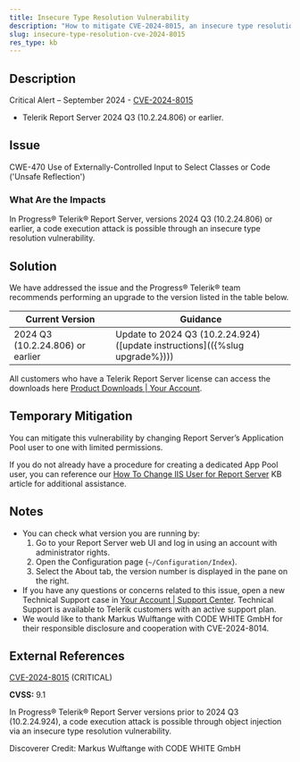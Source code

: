 ```yaml
---
title: Insecure Type Resolution Vulnerability
description: "How to mitigate CVE-2024-8015, an insecure type resolution vulnerability."
slug: insecure-type-resolution-cve-2024-8015
res_type: kb
---
```


## Description

Critical Alert – September 2024 - [CVE-2024-8015](https://www.cve.org/CVERecord?id=CVE-2024-8015)

- Telerik Report Server 2024 Q3 (10.2.24.806) or earlier.

## Issue

CWE-470 Use of Externally-Controlled Input to Select Classes or Code ('Unsafe Reflection')

### What Are the Impacts

In Progress® Telerik® Report Server, versions 2024 Q3 (10.2.24.806) or earlier, a code execution attack is possible through an insecure type resolution vulnerability.

## Solution

We have addressed the issue and the Progress® Telerik® team recommends performing an upgrade to the version listed in the table below.

| Current Version | Guidance |
|-----------------|----------|
| 2024 Q3 (10.2.24.806) or earlier | Update to 2024 Q3 (10.2.24.924) ([update instructions](({%slug upgrade%}))) |

All customers who have a Telerik Report Server license can access the downloads here [Product Downloads | Your Account](https://www.telerik.com/account/downloads/product-download?product=REPSERVER).

## Temporary Mitigation

You can mitigate this vulnerability by changing Report Server’s Application Pool user to one with limited permissions.

If you do not already have a procedure for creating a dedicated App Pool user, you can reference our [How To Change IIS User for Report Server](https://docs.telerik.com/report-server/knowledge-base/how-to-change-report-server-iis-user) KB article for additional assistance.

## Notes

- You can check what version you are running by:
  1. Go to your Report Server web UI and log in using an account with administrator rights.
  1. Open the Configuration page (`~/Configuration/Index`).
  1. Select the About tab, the version number is displayed in the pane on the right.
- If you have any questions or concerns related to this issue, open a new Technical Support case in [Your Account | Support Center](https://www.telerik.com/account/support-center/contact-us/). Technical Support is available to Telerik customers with an active support plan.
- We would like to thank Markus Wulftange with CODE WHITE GmbH for their responsible disclosure and cooperation with CVE-2024-8014.

## External References

[CVE-2024-8015](https://www.cve.org/CVERecord?id=CVE-2024-8015) (CRITICAL)

**CVSS:** 9.1

In Progress® Telerik® Report Server versions prior to 2024 Q3 (10.2.24.924), a code execution attack is possible through object injection via an insecure type resolution vulnerability.

Discoverer Credit: Markus Wulftange with CODE WHITE GmbH